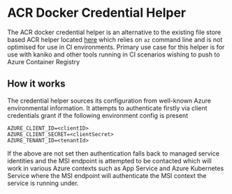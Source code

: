 # ACR Docker Credential Helper

The ACR docker credential helper is an alternative to the existing file store based ACR helper 
located [here](https://github.com/Azure/acr-docker-credential-helper) which relies on `az` command
line and is not optimised for use in CI environments. Primary use case for this helper is for use
with kaniko and other tools running in CI scenarios wishing to push to Azure Container Registry

## How it works

The credential helper sources its configuration from well-known Azure environmental information.
It attempts to authenticate firstly via client credentials grant if the following environment config is present

```
AZURE_CLIENT_ID=<clientID>
AZURE_CLIENT_SECRET=<clientSecret>
AZURE_TENANT_ID=<tenantId>
```
 
If the above are not set then authentication falls back to managed service identities and the MSI endpoint is
attempted to be contacted which will work in various Azure contexts such as App Service and Azure Kubernetes Service
where the MSI endpoint will authenticate the MSI context the service is running under.
